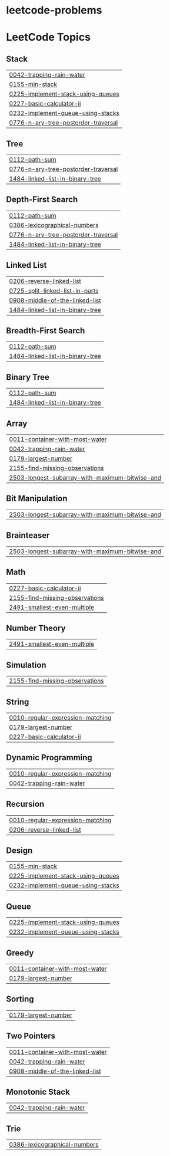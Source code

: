 # leetcode-problems
<!---LeetCode Topics Start-->
# LeetCode Topics
## Stack
|  |
| ------- |
| [0042-trapping-rain-water](https://github.com/shafeer2511/leetcode-problems/tree/master/0042-trapping-rain-water) |
| [0155-min-stack](https://github.com/shafeer2511/leetcode-problems/tree/master/0155-min-stack) |
| [0225-implement-stack-using-queues](https://github.com/shafeer2511/leetcode-problems/tree/master/0225-implement-stack-using-queues) |
| [0227-basic-calculator-ii](https://github.com/shafeer2511/leetcode-problems/tree/master/0227-basic-calculator-ii) |
| [0232-implement-queue-using-stacks](https://github.com/shafeer2511/leetcode-problems/tree/master/0232-implement-queue-using-stacks) |
| [0776-n-ary-tree-postorder-traversal](https://github.com/shafeer2511/leetcode-problems/tree/master/0776-n-ary-tree-postorder-traversal) |
## Tree
|  |
| ------- |
| [0112-path-sum](https://github.com/shafeer2511/leetcode-problems/tree/master/0112-path-sum) |
| [0776-n-ary-tree-postorder-traversal](https://github.com/shafeer2511/leetcode-problems/tree/master/0776-n-ary-tree-postorder-traversal) |
| [1484-linked-list-in-binary-tree](https://github.com/shafeer2511/leetcode-problems/tree/master/1484-linked-list-in-binary-tree) |
## Depth-First Search
|  |
| ------- |
| [0112-path-sum](https://github.com/shafeer2511/leetcode-problems/tree/master/0112-path-sum) |
| [0386-lexicographical-numbers](https://github.com/shafeer2511/leetcode-problems/tree/master/0386-lexicographical-numbers) |
| [0776-n-ary-tree-postorder-traversal](https://github.com/shafeer2511/leetcode-problems/tree/master/0776-n-ary-tree-postorder-traversal) |
| [1484-linked-list-in-binary-tree](https://github.com/shafeer2511/leetcode-problems/tree/master/1484-linked-list-in-binary-tree) |
## Linked List
|  |
| ------- |
| [0206-reverse-linked-list](https://github.com/shafeer2511/leetcode-problems/tree/master/0206-reverse-linked-list) |
| [0725-split-linked-list-in-parts](https://github.com/shafeer2511/leetcode-problems/tree/master/0725-split-linked-list-in-parts) |
| [0908-middle-of-the-linked-list](https://github.com/shafeer2511/leetcode-problems/tree/master/0908-middle-of-the-linked-list) |
| [1484-linked-list-in-binary-tree](https://github.com/shafeer2511/leetcode-problems/tree/master/1484-linked-list-in-binary-tree) |
## Breadth-First Search
|  |
| ------- |
| [0112-path-sum](https://github.com/shafeer2511/leetcode-problems/tree/master/0112-path-sum) |
| [1484-linked-list-in-binary-tree](https://github.com/shafeer2511/leetcode-problems/tree/master/1484-linked-list-in-binary-tree) |
## Binary Tree
|  |
| ------- |
| [0112-path-sum](https://github.com/shafeer2511/leetcode-problems/tree/master/0112-path-sum) |
| [1484-linked-list-in-binary-tree](https://github.com/shafeer2511/leetcode-problems/tree/master/1484-linked-list-in-binary-tree) |
## Array
|  |
| ------- |
| [0011-container-with-most-water](https://github.com/shafeer2511/leetcode-problems/tree/master/0011-container-with-most-water) |
| [0042-trapping-rain-water](https://github.com/shafeer2511/leetcode-problems/tree/master/0042-trapping-rain-water) |
| [0179-largest-number](https://github.com/shafeer2511/leetcode-problems/tree/master/0179-largest-number) |
| [2155-find-missing-observations](https://github.com/shafeer2511/leetcode-problems/tree/master/2155-find-missing-observations) |
| [2503-longest-subarray-with-maximum-bitwise-and](https://github.com/shafeer2511/leetcode-problems/tree/master/2503-longest-subarray-with-maximum-bitwise-and) |
## Bit Manipulation
|  |
| ------- |
| [2503-longest-subarray-with-maximum-bitwise-and](https://github.com/shafeer2511/leetcode-problems/tree/master/2503-longest-subarray-with-maximum-bitwise-and) |
## Brainteaser
|  |
| ------- |
| [2503-longest-subarray-with-maximum-bitwise-and](https://github.com/shafeer2511/leetcode-problems/tree/master/2503-longest-subarray-with-maximum-bitwise-and) |
## Math
|  |
| ------- |
| [0227-basic-calculator-ii](https://github.com/shafeer2511/leetcode-problems/tree/master/0227-basic-calculator-ii) |
| [2155-find-missing-observations](https://github.com/shafeer2511/leetcode-problems/tree/master/2155-find-missing-observations) |
| [2491-smallest-even-multiple](https://github.com/shafeer2511/leetcode-problems/tree/master/2491-smallest-even-multiple) |
## Number Theory
|  |
| ------- |
| [2491-smallest-even-multiple](https://github.com/shafeer2511/leetcode-problems/tree/master/2491-smallest-even-multiple) |
## Simulation
|  |
| ------- |
| [2155-find-missing-observations](https://github.com/shafeer2511/leetcode-problems/tree/master/2155-find-missing-observations) |
## String
|  |
| ------- |
| [0010-regular-expression-matching](https://github.com/shafeer2511/leetcode-problems/tree/master/0010-regular-expression-matching) |
| [0179-largest-number](https://github.com/shafeer2511/leetcode-problems/tree/master/0179-largest-number) |
| [0227-basic-calculator-ii](https://github.com/shafeer2511/leetcode-problems/tree/master/0227-basic-calculator-ii) |
## Dynamic Programming
|  |
| ------- |
| [0010-regular-expression-matching](https://github.com/shafeer2511/leetcode-problems/tree/master/0010-regular-expression-matching) |
| [0042-trapping-rain-water](https://github.com/shafeer2511/leetcode-problems/tree/master/0042-trapping-rain-water) |
## Recursion
|  |
| ------- |
| [0010-regular-expression-matching](https://github.com/shafeer2511/leetcode-problems/tree/master/0010-regular-expression-matching) |
| [0206-reverse-linked-list](https://github.com/shafeer2511/leetcode-problems/tree/master/0206-reverse-linked-list) |
## Design
|  |
| ------- |
| [0155-min-stack](https://github.com/shafeer2511/leetcode-problems/tree/master/0155-min-stack) |
| [0225-implement-stack-using-queues](https://github.com/shafeer2511/leetcode-problems/tree/master/0225-implement-stack-using-queues) |
| [0232-implement-queue-using-stacks](https://github.com/shafeer2511/leetcode-problems/tree/master/0232-implement-queue-using-stacks) |
## Queue
|  |
| ------- |
| [0225-implement-stack-using-queues](https://github.com/shafeer2511/leetcode-problems/tree/master/0225-implement-stack-using-queues) |
| [0232-implement-queue-using-stacks](https://github.com/shafeer2511/leetcode-problems/tree/master/0232-implement-queue-using-stacks) |
## Greedy
|  |
| ------- |
| [0011-container-with-most-water](https://github.com/shafeer2511/leetcode-problems/tree/master/0011-container-with-most-water) |
| [0179-largest-number](https://github.com/shafeer2511/leetcode-problems/tree/master/0179-largest-number) |
## Sorting
|  |
| ------- |
| [0179-largest-number](https://github.com/shafeer2511/leetcode-problems/tree/master/0179-largest-number) |
## Two Pointers
|  |
| ------- |
| [0011-container-with-most-water](https://github.com/shafeer2511/leetcode-problems/tree/master/0011-container-with-most-water) |
| [0042-trapping-rain-water](https://github.com/shafeer2511/leetcode-problems/tree/master/0042-trapping-rain-water) |
| [0908-middle-of-the-linked-list](https://github.com/shafeer2511/leetcode-problems/tree/master/0908-middle-of-the-linked-list) |
## Monotonic Stack
|  |
| ------- |
| [0042-trapping-rain-water](https://github.com/shafeer2511/leetcode-problems/tree/master/0042-trapping-rain-water) |
## Trie
|  |
| ------- |
| [0386-lexicographical-numbers](https://github.com/shafeer2511/leetcode-problems/tree/master/0386-lexicographical-numbers) |
<!---LeetCode Topics End-->